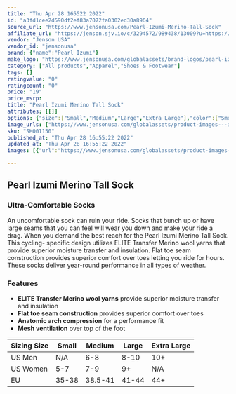 ```yaml
---
title: "Thu Apr 28 165522 2022"
id: "a3fd1cee2d590df2ef83a7072fa0302ed30a8964"
source_url: "https://www.jensonusa.com/Pearl-Izumi-Merino-Tall-Sock"
affiliate_url: "https://jenson.sjv.io/c/3294572/989438/13009?u=https://www.jensonusa.com/Pearl-Izumi-Merino-Tall-Sock"
vendor: "Jenson USA"
vendor_id: "jensonusa"
brand: {"name":"Pearl Izumi"}
make_logo: "https://www.jensonusa.com/globalassets/brand-logos/pearl-izumi.jpg"
category: ["All products","Apparel","Shoes & Footwear"]
tags: []
ratingvalue: "0"
ratingcount: "0"
price: "19"
price_msrp: 
title: "Pearl Izumi Merino Tall Sock"
attributes: [[]]
options: {"size":["Small","Medium","Large","Extra Large"],"color":["Smoked Pearl Core","Navy/Adobe Stripe","Phantom Core","Navy Dash","Forest/Flame Crossing"],"availability":"Only 2 Left"}
image_urls: ["https://www.jensonusa.com/globalassets/product-images---all-assets/pearl-izumi/sh001150-smoked-pearl-core.jpg","https://www.jensonusa.com/globalassets/product-images---all-assets/pearl-izumi/sh001150_1-smoked-pearl-core.jpg"]
sku: "SH001150"
published_at: "Thu Apr 28 16:55:22 2022"
updated_at: "Thu Apr 28 16:55:22 2022"
images: [{"url":"https://www.jensonusa.com/globalassets/product-images---all-assets/pearl-izumi/sh001150-smoked-pearl-core.jpg","path":"full/0ecb46a8002852fb7f7e3f64f12a09f53249f31d.jpg","checksum":"a755300910330710f780d285ab6a517b","status":"downloaded"},{"url":"https://www.jensonusa.com/globalassets/product-images---all-assets/pearl-izumi/sh001150_1-smoked-pearl-core.jpg","path":"full/c686ba435a95b17355ee4eaca4cd3c57cad1f55e.jpg","checksum":"30513ad4099d3841dffd577fafa25201","status":"downloaded"}]

---
```

## Pearl Izumi Merino Tall Sock

### Ultra-Comfortable Socks

An uncomfortable sock can ruin your ride. Socks that bunch up or have large
seams that you can feel will wear you down and make your ride a drag. When you
demand the best reach for the Pearl Izumi Merino Tall Sock. This cycling-
specific design utilizes ELITE Transfer Merino wool yarns that provide
superior moisture transfer and insulation. Flat toe seam construction provides
superior comfort over toes letting you ride for hours. These socks deliver
year-round performance in all types of weather.

### Features

  * **ELITE Transfer Merino wool yarns** provide superior moisture transfer and insulation
  * **Flat toe seam construction** provides superior comfort over toes
  * **Anatomic arch compression** for a performance fit
  * **Mesh ventilation** over top of the foot

Sizing Size | Small | Medium | Large | Extra Large  
---|---|---|---|---  
US Men | N/A | 6-8 | 8-10 | 10+  
US Women | 5-7 | 7-9 | 9+ | N/A  
EU | 35-38 | 38.5-41 | 41-44 | 44+

